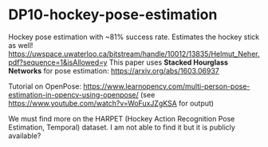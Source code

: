# DP10-hockey-pose-estimation

Hockey pose estimation with ~81% success rate. Estimates the hockey stick as well! https://uwspace.uwaterloo.ca/bitstream/handle/10012/13835/Helmut_Neher.pdf?sequence=1&isAllowed=y
This paper uses **Stacked Hourglass Networks** for pose estimation: https://arxiv.org/abs/1603.06937 


Tutorial on OpenPose:
https://www.learnopencv.com/multi-person-pose-estimation-in-opencv-using-openpose/
(see https://www.youtube.com/watch?v=WoFuxJZgKSA for output)



We must find more on the  HARPET (Hockey Action Recognition Pose Estimation, Temporal) dataset. I am not able to find it but it is publicly available?


